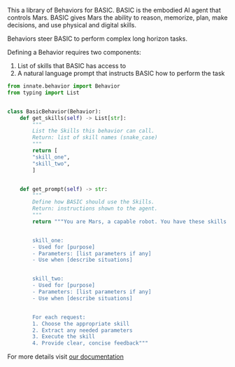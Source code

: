 This a library of Behaviors for BASIC. BASIC is the embodied AI agent that controls Mars. BASIC gives Mars the ability to reason, memorize, plan, make decisions, and use physical and digital skills.

Behaviors steer BASIC to perform complex long horizon tasks.

Defining a Behavior requires two components:
1. List of skills that BASIC has access to
2. A natural language prompt that instructs BASIC how to perform the task

```python
from innate.behavior import Behavior
from typing import List


class BasicBehavior(Behavior):
    def get_skills(self) -> List[str]:
        """
        List the Skills this behavior can call.
        Return: list of skill names (snake_case)
        """
        return [
        "skill_one",
        "skill_two",
        ]


    def get_prompt(self) -> str:
        """
        Define how BASIC should use the Skills.
        Return: instructions shown to the agent.
        """
        return """You are Mars, a capable robot. You have these skills available:


        skill_one:
        - Used for [purpose]
        - Parameters: [list parameters if any]
        - Use when [describe situations]


        skill_two:
        - Used for [purpose]
        - Parameters: [list parameters if any]
        - Use when [describe situations]


        For each request:
        1. Choose the appropriate skill
        2. Extract any needed parameters
        3. Execute the skill
        4. Provide clear, concise feedback"""
```


For more details visit [our documentation](https://docs.innate.bot/docs.innate.bot/basic/behaviors)

